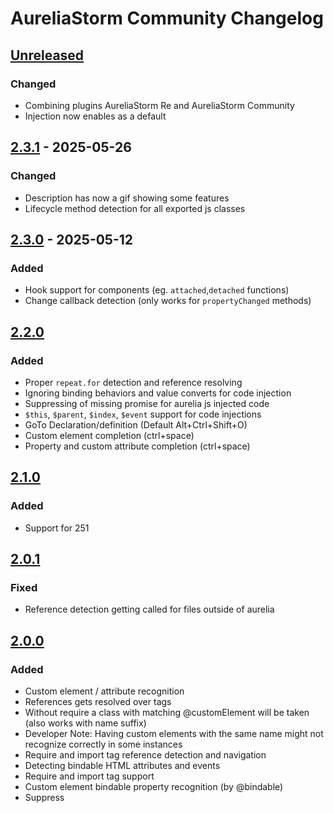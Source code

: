 # AureliaStorm Community Changelog

## [Unreleased]

### Changed

- Combining plugins AureliaStorm Re and AureliaStorm Community
- Injection now enables as a default

## [2.3.1] - 2025-05-26

### Changed

- Description has now a gif showing some features
- Lifecycle method detection for all exported js classes

## [2.3.0] - 2025-05-12

### Added

- Hook support for components (eg. `attached`,`detached` functions)
- Change callback detection (only works for `propertyChanged` methods)

## [2.2.0]

### Added

- Proper `repeat.for` detection and reference resolving
- Ignoring binding behaviors and value converts for code injection
- Suppressing of missing promise for aurelia js injected code
- `$this`, `$parent`, `$index`, `$event` support for code injections
- GoTo Declaration/definition (Default Alt+Ctrl+Shift+O)
- Custom element completion (ctrl+space)
- Property and custom attribute completion (ctrl+space)

## [2.1.0]

### Added

- Support for 251

## [2.0.1]

### Fixed

- Reference detection getting called for files outside of aurelia

## [2.0.0]

### Added

- Custom element / attribute recognition
- References gets resolved over <require from=""> tags
- Without require a class with matching @customElement will be taken (also works with name suffix)
- Developer Note: Having custom elements with the same name might not recognize correctly in some instances
- Require and import tag reference detection and navigation
- Detecting bindable HTML attributes and events
- Require and import tag support
- Custom element bindable property recognition (by @bindable)
- Suppress <template> and <require> element warnings

## [1.2.1]

### Changed

- Support older versions

## [1.2.0]

### Added

- Support <let> element recognition
- Support the `else` attribute
- Adds support for `promise.bind` recognition

### Fixed

- Remove deprecated getDependencies Call
- Remove deprecated getBaseDir call

[Unreleased]: https://github.com/Readock/AureliaStormRe/compare/v2.3.1...HEAD

[2.3.1]: https://github.com/Readock/AureliaStormRe/compare/v2.3.0...v2.3.1

[2.3.0]: https://github.com/Readock/AureliaStormRe/compare/v2.2.0...v2.3.0

[2.2.0]: https://github.com/Readock/AureliaStormRe/compare/v2.1.0...v2.2.0

[2.1.0]: https://github.com/Readock/AureliaStormRe/compare/v2.0.1...v2.1.0

[2.0.1]: https://github.com/Readock/AureliaStormRe/compare/v2.0.0...v2.0.1

[2.0.0]: https://github.com/Readock/AureliaStormRe/compare/v1.2.1...v2.0.0

[1.2.1]: https://github.com/Readock/AureliaStormRe/compare/v1.2.0...v1.2.1

[1.2.0]: https://github.com/Readock/AureliaStormRe/commits/v1.2.0
